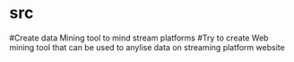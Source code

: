 # src
#Create data Mining tool to mind stream platforms
#Try to create Web mining tool that can be used to anylise data on streaming platform website 
